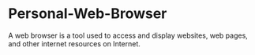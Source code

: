 # Personal-Web-Browser
A web browser is a tool used to access and display websites, web pages, and other internet resources on Internet.
